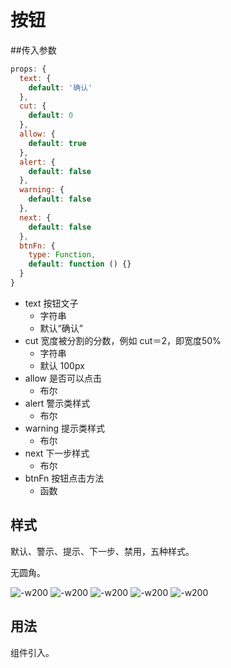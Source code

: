 # 按钮
##传入参数

```js
props: {
  text: {
    default: '确认'
  },
  cut: {
    default: 0
  },
  allow: {
    default: true
  },
  alert: {
    default: false
  },
  warning: {
    default: false
  },
  next: {
    default: false
  },
  btnFn: {
    type: Function,
    default: function () {}
  }
}
```

- text 按钮文子
	- 字符串
	- 默认“确认”
- cut 宽度被分割的分数，例如 cut＝2，即宽度50%
	- 字符串
	- 默认 100px
- allow 是否可以点击
	- 布尔
- alert 警示类样式
	- 布尔
- warning 提示类样式
	- 布尔
- next 下一步样式
	- 布尔
- btnFn 按钮点击方法
	- 函数

## 样式
默认、警示、提示、下一步、禁用，五种样式。

无圆角。

![-w200](http://markdownpic.hq5544.com/2016-04-27-14617478877959.jpg)
![-w200](http://markdownpic.hq5544.com/2016-04-27-14617480656707.jpg)
![-w200](http://markdownpic.hq5544.com/2016-04-27-14617481024412.jpg)
![-w200](http://markdownpic.hq5544.com/2016-04-27-14617481277679.jpg)
![-w200](http://markdownpic.hq5544.com/2016-04-27-14617481559999.jpg)

## 用法
组件引入。

